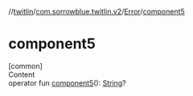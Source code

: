 //[twitlin](../../index.md)/[com.sorrowblue.twitlin.v2](../index.md)/[Error](index.md)/[component5](component5.md)



# component5  
[common]  
Content  
operator fun [component5](component5.md)(): [String](https://kotlinlang.org/api/latest/jvm/stdlib/kotlin/-string/index.html)?  



